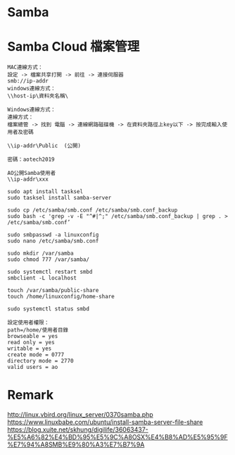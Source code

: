 # Samba

# Samba Cloud 檔案管理
```
MAC連線方式：
設定 -> 檔案共享打開 -> 前往 -> 連接伺服器
smb://ip-addr
windows連線方式： 
\\host-ip\資料夾名稱\

Windows連線方式：
連線方式：
檔案總管 -> 找到 電腦 -> 連線網路磁碟機 -> 在資料夾路徑上key以下 -> 按完成輸入使用者及密碼

\\ip-addr\Public  (公開)

密碼：aotech2019

AO公開Samba使用者
\\ip-addr\xxx

sudo apt install tasksel
sudo tasksel install samba-server

sudo cp /etc/samba/smb.conf /etc/samba/smb.conf_backup
sudo bash -c 'grep -v -E "^#|^;" /etc/samba/smb.conf_backup | grep . > /etc/samba/smb.conf’

sudo smbpasswd -a linuxconfig
sudo nano /etc/samba/smb.conf

sudo mkdir /var/samba
sudo chmod 777 /var/samba/

sudo systemctl restart smbd
smbclient -L localhost

touch /var/samba/public-share
touch /home/linuxconfig/home-share

sudo systemctl status smbd

設定使用者權限：
path=/home/使用者目錄
browseable = yes
read only = yes
writable = yes
create mode = 0777
directory mode = 2770
valid users = ao   
```

# Remark
<http://linux.vbird.org/linux_server/0370samba.php>
<https://www.linuxbabe.com/ubuntu/install-samba-server-file-share>
<https://blog.xuite.net/skhung/digilife/36063437-%E5%A6%82%E4%BD%95%E5%9C%A8OSX%E4%B8%AD%E5%95%9F%E7%94%A8SMB%E9%80%A3%E7%B7%9A>